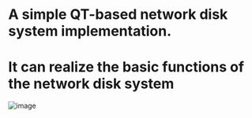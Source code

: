 



# **A simple QT-based network disk system implementation.**

# **It can realize the basic functions of the network disk system**




![image](https://user-images.githubusercontent.com/43019579/178857377-a1690e25-3c5b-48e4-aaaf-5887d6d2b42f.png)
